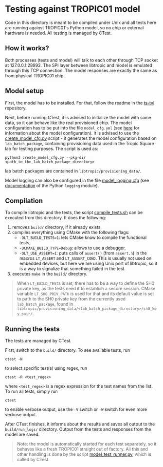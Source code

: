 # Testing against TROPIC01 model
Code in this directory is meant to be compiled under Unix and all tests here are running against TROPIC01's Python model, so no chip or external hardware is needed. All testing is managed by CTest.

## How it works?
Both processes (tests and model) will talk to each other through TCP socket at 127.0.0.1:28992. The SPI layer between libtropic and model is emulated through this TCP connection. The model responses are exactly the same as from physical TROPIC01 chip.

## Model setup
First, the model has to be installed. For that, follow the readme in the [ts-tvl](github.com/tropicsquare/ts-tvl/) repository.

Next, before running CTest, it is advised to initialize the model with some data, so it can behave like the real provisioned chip. The model configuration has to be put into the file `model_cfg.yml` (see [here](https://github.com/tropicsquare/ts-tvl#model-configuration) for information about the model configuration). It is advised to use the [create_model_cfg.py](create_model_cfg.py) script - it generates the model configuration based on `lab_batch_package`, containing provisioning data used in the Tropic Square lab for testing purposes. The script is used as:
```shell
python3 create_model_cfg.py --pkg-dir <path_to_the_lab_batch_package_directory>
```
lab batch packages are contained in `libtropic/provisioning_data/`.

Model logging can also be configured in the file [model_logging.cfg](model_logging_cfg.yml) (see [documentation](https://docs.python.org/3/library/logging.config.html) of the Python `logging` module).


## Compilation
To compile libtropic and the tests, the script [compile_tests.sh](compile_tests.sh) can be executed from this directory. It does the following:
1. removes `build/` directory, if it already exists,
2. compiles everything using CMake with the following flags:
   - `-DLT_BUILD_TESTS=1`: lets CMake know to compile the functional tests,
   - `-DCMAKE_BUILD_TYPE=Debug`: allows to use a debugger,
   - `-DLT_USE_ASSERT=1`: puts calls of `assert()` (from `assert.h`) in the macros `LT_ASSERT` and `LT_ASSERT_COND`. This is usually not used on embedded devices, but here we are using Unix port of libtropic, so it is a way to signalize that something failed in the test.
3. executes `make` in the `build/` directory.

> When `LT_BUILD_TESTS` is set, there has to be a way to define the SH0 private key, as the tests need it to establish a secure session. CMake variable `LT_SH0_PRIV_PATH` is used for that and its default value is set to path to the SH0 private key from the currently used `lab_batch_package`, found in `libtropic/provisioning_data/<lab_batch_package_directory>/sh0_key_pair/`.

## Running the tests
The tests are managed by CTest.

First, switch to the `build/` directory. To see available tests, run
```shell
ctest -N
```
to select specific test(s) using regex, run
```shell
ctest -R <test_regex>
```
where `<test_regex>` is a regex expression for the test names from the list. To run all tests, simply run
```shell
ctest
```
to enable verbose output, use the `-V` switch or `-W` switch for even more verbose output.

After CTest finishes, it informs about the results and saves all output to the `build/run_logs/` directory. Output from the tests and responses from the model are saved.
> Note: the model is automatically started for each test separately, so it behaves like a fresh TROPIC01 straight out of factory. All this and other handling is done by the script [model_test_runner.py](model_test_runner.py), which is called by CTest.